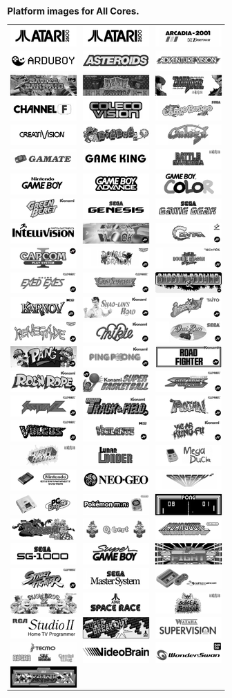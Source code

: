 ## Platform images for All Cores.

<table>

<tr>
 <td><img src="pics/2600.png" /></td>
 <td><img src="pics/2600.png" /></td>
 <td><img src="pics/arcadia.png" /></td>
</tr>
<tr>
 <td><img src="pics/Arduboy.png" /></td>
 <td><img src="pics/Asteroids.png" /></td>
 <td><img src="pics/avision.png" /></td>
</tr>
<tr>
 <td><img src="pics/bakraid.png" /></td>
 <td><img src="pics/bankpanic.png" /></td>
 <td><img src="pics/batrider.png" /></td>
</tr>
<tr>
 <td><img src="pics/channel_f.png" /></td>
 <td><img src="pics/coleco.png" /></td>
 <td><img src="pics/congo.png" /></td>
</tr>
<tr>
 <td><img src="pics/creativision.png" /></td>
 <td><img src="pics/digdug.png" /></td>
 <td><img src="pics/galaga.png" /></td>
</tr>
<tr>
 <td><img src="pics/gamate.png" /></td>
 <td><img src="pics/game_king.png" /></td>
 <td><img src="pics/garegga.png" /></td>
</tr>
<tr>
 <td><img src="pics/gb.png" /></td>
 <td><img src="pics/gba.png" /></td>
 <td><img src="pics/gbc.png" /></td>
</tr>
<tr>
 <td><img src="pics/gberet.png" /></td>
 <td><img src="pics/genesis.png" /></td>
 <td><img src="pics/gg.png" /></td>
</tr>
<tr>
 <td><img src="pics/intv.png" /></td>
 <td><img src="pics/jtblock.png" /></td>
 <td><img src="pics/jtcontra.png" /></td>
</tr>
<tr>
 <td><img src="pics/jtcps1.png" /></td>
 <td><img src="pics/jtdd.png" /></td>
 <td><img src="pics/jtdd2.png" /></td>
</tr>
<tr>
 <td><img src="pics/jtexed.png" /></td>
 <td><img src="pics/jtgunsmk.png" /></td>
 <td><img src="pics/jtgng.png" /></td>
</tr>
<tr>
 <td><img src="pics/jtkarnov.png" /></td>
 <td><img src="pics/jtkicker.png" /></td>
 <td><img src="pics/jtkiwi.png" /></td>
</tr>
<tr>
 <td><img src="pics/jtkunio.png" /></td>
 <td><img src="pics/jtmikie.png" /></td>
 <td><img src="pics/jtoutrun.png" /></td>
</tr>
<tr>
 <td><img src="pics/jtpang.png" /></td>
 <td><img src="pics/jtpinpon.png" /></td>
 <td><img src="pics/jtroadf.png" /></td>
</tr>
<tr>
 <td><img src="pics/jtroc.png" /></td>
 <td><img src="pics/jtsbaskt.png" /></td>
 <td><img src="pics/jtsarms.png" /></td>
</tr>
<tr>
 <td><img src="pics/jtsectnz.png" /></td>
 <td><img src="pics/jttrack.png" /></td>
 <td><img src="pics/jttrojan.png" /></td>
</tr>
<tr>
 <td><img src="pics/jtvulgus.png" /></td>
 <td><img src="pics/jtvigil.png" /></td>
 <td><img src="pics/jtyiear.png" /></td>
</tr>
<tr>
 <td><img src="pics/kingdmgp.png" /></td>
 <td><img src="pics/lunarlander.png" /></td>
 <td><img src="pics/mega_duck.png" /></td>
</tr>
<tr>
 <td><img src="pics/nes.png" /></td>
 <td><img src="pics/ng.png" /></td>
 <td><img src="pics/odyssey2.png" /></td>
</tr>
<tr>
 <td><img src="pics/pce.png" /></td>
 <td><img src="pics/poke_mini.png" /></td>
 <td><img src="pics/Pong.png" /></td>
</tr>
<tr>
 <td><img src="pics/pooyan.png" /></td>
 <td><img src="pics/Qbert.png" /></td>
 <td><img src="pics/Radarscope.png" /></td>
</tr>
<tr>
 <td><img src="pics/SG1000.png" /></td>
 <td><img src="pics/sgb.png" /></td>
 <td><img src="pics/slapfight.png" /></td>
</tr>
<tr>
 <td><img src="pics/jtsf.png" /></td>
 <td><img src="pics/sms.png" /></td>
 <td><img src="pics/snes.png" /></td>
</tr>
<tr>
 <td><img src="pics/snowbros2.png" /></td>
 <td><img src="pics/spacerace.png" /></td>
 <td><img src="pics/sstriker.png" /></td>
</tr>
<tr>
 <td><img src="pics/studio2.png" /></td>
 <td><img src="pics/superbreakout.png" /></td>
 <td><img src="pics/supervision.png" /></td>
</tr>
<tr>
 <td><img src="pics/Tecmo.png" /></td>
 <td><img src="pics/videobrain.png" /></td>
 <td><img src="pics/wonderswan.png" /></td>
</tr>
<tr>
 <td><img src="pics/xevious.png" /></td>
</tr>

</table>
